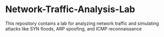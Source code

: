 # Network-Traffic-Analysis-Lab
This repository contains a lab for analyzing network traffic and simulating attacks like SYN floods, ARP spoofing, and ICMP reconnaissance

